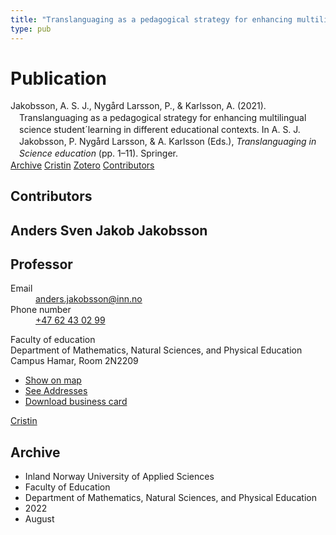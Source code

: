 ```yaml
---
title: "Translanguaging as a pedagogical strategy for enhancing multilingual science student´learning in different educational contexts"
type: pub
---
```

<h1>Publication</h1>
<article id="csl-bib-container-C5IR7IGY" class="csl-bib-container">
  <div class="csl-bib-body" style="line-height: 1.35; padding-left: 1em; text-indent:-1em;">
  <div class="csl-entry">Jakobsson, A. S. J., Nyg&#xE5;rd Larsson, P., &amp; Karlsson, A. (2021). Translanguaging as a pedagogical strategy for enhancing multilingual science student&#xB4;learning in different educational contexts. In A. S. J. Jakobsson, P. Nyg&#xE5;rd Larsson, &amp; A. Karlsson (Eds.), <i>Translanguaging in Science education</i> (pp. 1&#x2013;11). Springer.</div>
</div>
  <div class="csl-bib-buttons">
    <a href="#taxonomy-article-C5IR7IGY" class="csl-bib-button">Archive</a>
    <a href="https://app.cristin.no/results/show.jsf?id=2047156" alt="Cristin URL" class="csl-bib-button">Cristin</a>
    <a href="http://zotero.org/groups/5022929/items/C5IR7IGY" alt="Zotero URL" class="csl-bib-button">Zotero</a>
    <a href="#contributors-article-C5IR7IGY" class="csl-bib-button">Contributors</a>
  </div>
  <div id="csl-bib-meta-container-C5IR7IGY"></div>
</article>
<div id="csl-bib-meta-C5IR7IGY" class="csl-bib-meta">
  <article id="contributors-article-C5IR7IGY" class="contributors-article">
    <h1>Contributors</h1>
    <div class="personas">
<div class="vrtx-hinn-person-card">
<div class="photo">
<i class="lar la-user-circle missing-person"></i>
</div>
<div class="info">
<hgroup><h1>Anders Sven Jakob Jakobsson</h1>
<h2>Professor</h2>
</hgroup><dl>
<dt>Email</dt>
<dd>
<a href="mailto:anders.jakobsson@inn.no">anders.jakobsson@inn.no</a>
</dd>
<dt>Phone number</dt>
<dd><a href="tel:+4762430299">
+47 62 43 02 99
</a></dd>
</dl>
<p>
Faculty of education<br>
Department of Mathematics, Natural Sciences, and Physical Education<br>
Campus Hamar,
Room 2N2209
</p>
<ul class="vrtx-hinn-links">
<li><a href="https://www.google.com/maps?q=60.79677,11.07358">Show on map</a></li>
<li><a href="https://www.inn.no/english/find-an-employee/anders-jakobsson.html#vrtx-hinn-addresses">See Addresses</a></li>
<li><a href="https://www.inn.no/english/find-an-employee/anders-jakobsson.html?vrtx=vcf">Download business card</a></li>
</ul>
</div>
</div>
<a href="https://app.cristin.no/persons/show.jsf?id=1314928" alt="Cristin URL" class="personas-cristin">Cristin</a>
</div>
  </article>
  <article id="taxonomy-article-C5IR7IGY" class="taxonomy-article">
    <h1>Archive</h1>
    <ul>
      <li>Inland Norway University of Applied Sciences</li>
      <li>Faculty of Education</li>
      <li>Department of Mathematics, Natural Sciences, and Physical Education</li>
      <li>2022</li>
      <li>August</li>
    </ul>
  </article>
</div>
